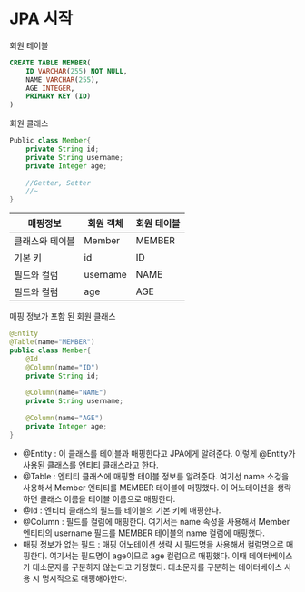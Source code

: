 # JPA 시작

회원 테이블

```sql
CREATE TABLE MEMBER(
	ID VARCHAR(255) NOT NULL,
	NAME VARCHAR(255),
	AGE INTEGER,
	PRIMARY KEY (ID)
)
```

회원 클래스

```java
Public class Member{
	private String id;
	private String username;
	private Integer age;
	
	//Getter, Setter
	//~
}
```

| 매핑정보 | 회원 객체 | 회원 테이블 |
| --- | --- | --- |
| 클래스와 테이블 | Member | MEMBER |
| 기본 키 | id | ID |
| 필드와 컬럼 | username | NAME |
| 필드와 컬럼 | age | AGE |

매핑 정보가 포함 된 회원 클래스

```java
@Entity
@Table(name="MEMBER")
public class Member{
	@Id
	@Column(name="ID")
	private String id;
	
	@Column(name="NAME")
	private String username;
	
	@Column(name="AGE")
	private Integer age;
}
```

- @Entity : 이 클래스를 테이블과 매핑한다고 JPA에게 알려준다. 이렇게 @Entity가 사용된 클래스를 엔티티 클래스라고 한다.
- @Table : 엔티티 클래스에 매핑할 테이블 정보를 알려준다. 여기선 name 소겅을사용해서 Member 엔티티를 MEMBER 테이블에 매핑했다. 이 어노테이션을 생략하면 클래스 이름을 테이블 이름으로 매핑한다.
- @Id : 엔티티 클래스의 필드를 테이블의 기본 키에 매핑한다.
- @Column : 필드를 컬럼에 매핑한다. 여기서는 name 속성을 사용해서 Member 엔티티의 username 필드를 MEMBER 테이블의 name 컬럼에 매핑했다.
- 매핑 정보가 없는 필드 : 매핑 어노테이션 생략 시 필드명을 사용해서 컬럼명으로 매핑한다. 여기서는 필드명이 age이므로 age 컬럼으로 매핑했다. 이때 데이터베이스가 대소문자를 구분하지 않는다고 가정했다. 대소문자를 구분하는 데이터베이스 사용 시 명시적으로 매핑해야한다.